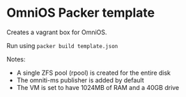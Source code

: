 # OmniOS Packer template

Creates a vagrant box for OmniOS.

Run using `packer build template.json`

Notes:

 * A single ZFS pool (rpool) is created for the entire disk
 * The omniti-ms publisher is added by default
 * The VM is set to have 1024MB of RAM and a 40GB drive
